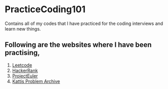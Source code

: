# PracticeCoding101
Contains all of my codes that I have practiced for the coding interviews and learn new things.

## Following are the websites where I have been practising, 

1. [Leetcode](https://leetcode.com/problemset/all/)
2. [HackerRank](https://www.hackerrank.com/)
3. [ProjectEuler](https://projecteuler.net/about)
4. [Kattis Problem Archive](https://open.kattis.com/)
